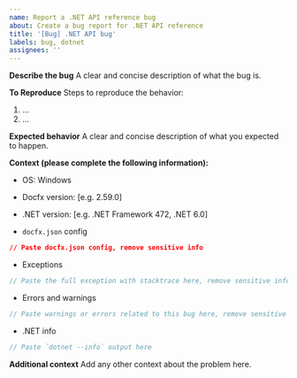 ```yaml
---
name: Report a .NET API reference bug
about: Create a bug report for .NET API reference
title: '[Bug] .NET API bug'
labels: bug, dotnet
assignees: ''
---
```


**Describe the bug**
A clear and concise description of what the bug is.

**To Reproduce**
Steps to reproduce the behavior:
1. ...
2. ...

**Expected behavior**
A clear and concise description of what you expected to happen.

**Context (please complete the following information):**
- OS: Windows
- Docfx version: [e.g. 2.59.0]
- .NET version: [e.g. .NET Framework 472, .NET 6.0]

- `docfx.json` config

```json
// Paste docfx.json config, remove sensitive info
```

- Exceptions

```csharp
// Paste the full exception with stacktrace here, remove sensitive info
```

- Errors and warnings

```csharp
// Paste warnings or errors related to this bug here, remove sensitive info
```

- .NET info

```csharp
// Paste `dotnet --info` output here
```

**Additional context**
Add any other context about the problem here.
